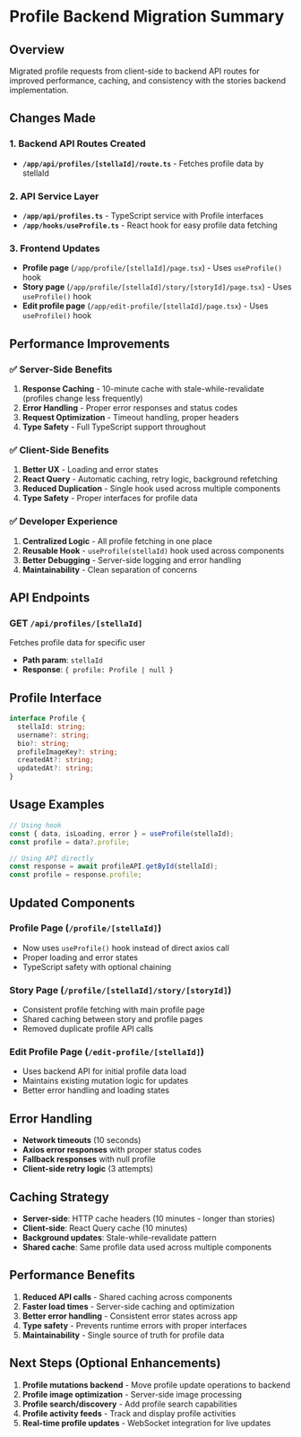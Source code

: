# Profile Backend Migration Summary

## Overview

Migrated profile requests from client-side to backend API routes for improved performance, caching, and consistency with the stories backend implementation.

## Changes Made

### 1. Backend API Routes Created

- **`/app/api/profiles/[stellaId]/route.ts`** - Fetches profile data by stellaId

### 2. API Service Layer

- **`/app/api/profiles.ts`** - TypeScript service with Profile interfaces
- **`/app/hooks/useProfile.ts`** - React hook for easy profile data fetching

### 3. Frontend Updates

- **Profile page** (`/app/profile/[stellaId]/page.tsx`) - Uses `useProfile()` hook
- **Story page** (`/app/profile/[stellaId]/story/[storyId]/page.tsx`) - Uses `useProfile()` hook
- **Edit profile page** (`/app/edit-profile/[stellaId]/page.tsx`) - Uses `useProfile()` hook

## Performance Improvements

### ✅ Server-Side Benefits

1. **Response Caching** - 10-minute cache with stale-while-revalidate (profiles change less frequently)
2. **Error Handling** - Proper error responses and status codes
3. **Request Optimization** - Timeout handling, proper headers
4. **Type Safety** - Full TypeScript support throughout

### ✅ Client-Side Benefits

1. **Better UX** - Loading and error states
2. **React Query** - Automatic caching, retry logic, background refetching
3. **Reduced Duplication** - Single hook used across multiple components
4. **Type Safety** - Proper interfaces for profile data

### ✅ Developer Experience

1. **Centralized Logic** - All profile fetching in one place
2. **Reusable Hook** - `useProfile(stellaId)` hook used across components
3. **Better Debugging** - Server-side logging and error handling
4. **Maintainability** - Clean separation of concerns

## API Endpoints

### GET `/api/profiles/[stellaId]`

Fetches profile data for specific user

- **Path param**: `stellaId`
- **Response**: `{ profile: Profile | null }`

## Profile Interface

```typescript
interface Profile {
  stellaId: string;
  username?: string;
  bio?: string;
  profileImageKey?: string;
  createdAt?: string;
  updatedAt?: string;
}
```

## Usage Examples

```typescript
// Using hook
const { data, isLoading, error } = useProfile(stellaId);
const profile = data?.profile;

// Using API directly
const response = await profileAPI.getById(stellaId);
const profile = response.profile;
```

## Updated Components

### Profile Page (`/profile/[stellaId]`)

- Now uses `useProfile()` hook instead of direct axios call
- Proper loading and error states
- TypeScript safety with optional chaining

### Story Page (`/profile/[stellaId]/story/[storyId]`)

- Consistent profile fetching with main profile page
- Shared caching between story and profile pages
- Removed duplicate profile API calls

### Edit Profile Page (`/edit-profile/[stellaId]`)

- Uses backend API for initial profile data load
- Maintains existing mutation logic for updates
- Better error handling and loading states

## Error Handling

- **Network timeouts** (10 seconds)
- **Axios error responses** with proper status codes
- **Fallback responses** with null profile
- **Client-side retry logic** (3 attempts)

## Caching Strategy

- **Server-side**: HTTP cache headers (10 minutes - longer than stories)
- **Client-side**: React Query cache (10 minutes)
- **Background updates**: Stale-while-revalidate pattern
- **Shared cache**: Same profile data used across multiple components

## Performance Benefits

1. **Reduced API calls** - Shared caching across components
2. **Faster load times** - Server-side caching and optimization
3. **Better error handling** - Consistent error states across app
4. **Type safety** - Prevents runtime errors with proper interfaces
5. **Maintainability** - Single source of truth for profile data

## Next Steps (Optional Enhancements)

1. **Profile mutations backend** - Move profile update operations to backend
2. **Profile image optimization** - Server-side image processing
3. **Profile search/discovery** - Add profile search capabilities
4. **Profile activity feeds** - Track and display profile activities
5. **Real-time profile updates** - WebSocket integration for live updates
